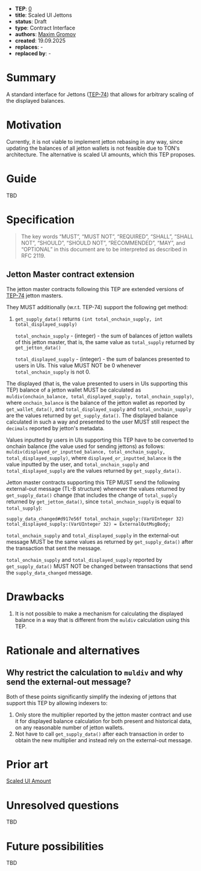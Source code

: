 - **TEP**: [0](https://github.com/ton-blockchain/TEPs/pull/0)
- **title**: Scaled UI Jettons
- **status**: Draft
- **type**: Contract Interface
- **authors**: [Maxim Gromov](https://github.com/krigga)
- **created**: 19.09.2025
- **replaces**: -
- **replaced by**: -

# Summary

A standard interface for Jettons ([TEP-74](https://github.com/ton-blockchain/TEPs/blob/master/text/0074-jettons-standard.md)) that allows for arbitrary scaling of the displayed balances.

# Motivation

Currently, it is not viable to implement jetton rebasing in any way, since updating the balances of all jetton wallets is not feasible due to TON's architecture. The alternative is scaled UI amounts, which this TEP proposes.

# Guide

TBD

# Specification

> The key words “MUST”, “MUST NOT”, “REQUIRED”, “SHALL”, “SHALL NOT”, “SHOULD”, “SHOULD NOT”, “RECOMMENDED”, “MAY”, and “OPTIONAL” in this document are to be interpreted as described in RFC 2119.

## Jetton Master contract extension

The jetton master contracts following this TEP are extended versions of [TEP-74](https://github.com/ton-blockchain/TEPs/blob/master/text/0074-jettons-standard.md) jetton masters.

They MUST additionally (w.r.t. TEP-74) support the following get method:
1. `get_supply_data()` returns `(int total_onchain_supply, int total_displayed_supply)`

   `total_onchain_supply` - (integer) - the sum of balances of jetton wallets of this jetton master, that is, the same value as `total_supply` returned by `get_jetton_data()`

   `total_displayed_supply` - (integer) - the sum of balances presented to users in UIs. This value MUST NOT be 0 whenever `total_onchain_supply` is not 0.

The displayed (that is, the value presented to users in UIs supporting this TEP) balance of a jetton wallet MUST be calculated as `muldiv(onchain_balance, total_displayed_supply, total_onchain_supply)`, where `onchain_balance` is the balance of the jetton wallet as reported by `get_wallet_data()`, and `total_displayed_supply` and `total_onchain_supply` are the values returned by `get_supply_data()`. The displayed balance calculated in such a way and presented to the user MUST still respect the `decimals` reported by jetton's metadata.

Values inputted by users in UIs supporting this TEP have to be converted to onchain balance (the value used for sending jettons) as follows: `muldiv(displayed_or_inputted_balance, total_onchain_supply, total_displayed_supply)`, where `displayed_or_inputted_balance` is the value inputted by the user, and `total_onchain_supply` and `total_displayed_supply` are the values returned by `get_supply_data()`.

Jetton master contracts supporting this TEP MUST send the following external-out message (TL-B structure) whenever the values returned by `get_supply_data()` change (that includes the change of `total_supply` returned by `get_jetton_data()`, since `total_onchain_supply` is equal to `total_supply`):
```
supply_data_changed#d917e56f total_onchain_supply:(VarUInteger 32) total_displayed_supply:(VarUInteger 32) = ExternalOutMsgBody;
```

`total_onchain_supply` and `total_displayed_supply` in the external-out message MUST be the same values as returned by `get_supply_data()` after the transaction that sent the message.

`total_onchain_supply` and `total_displayed_supply` reported by `get_supply_data()` MUST NOT be changed between transactions that send the `supply_data_changed` message.

# Drawbacks

1. It is not possible to make a mechanism for calculating the displayed balance in a way that is different from the `muldiv` calculation using this TEP.

# Rationale and alternatives

## Why restrict the calculation to `muldiv` and why send the external-out message?

Both of these points significantly simplify the indexing of jettons that support this TEP by allowing indexers to:

1. Only store the multiplier reported by the jetton master contract and use it for displayed balance calculation for both present and historical data, on any reasonable number of jetton wallets.
2. Not have to call `get_supply_data()` after each transaction in order to obtain the new multiplier and instead rely on the external-out message.

# Prior art

[Scaled UI Amount](https://solana.com/docs/tokens/extensions/scaled-ui-amount)

# Unresolved questions

TBD

# Future possibilities

TBD
